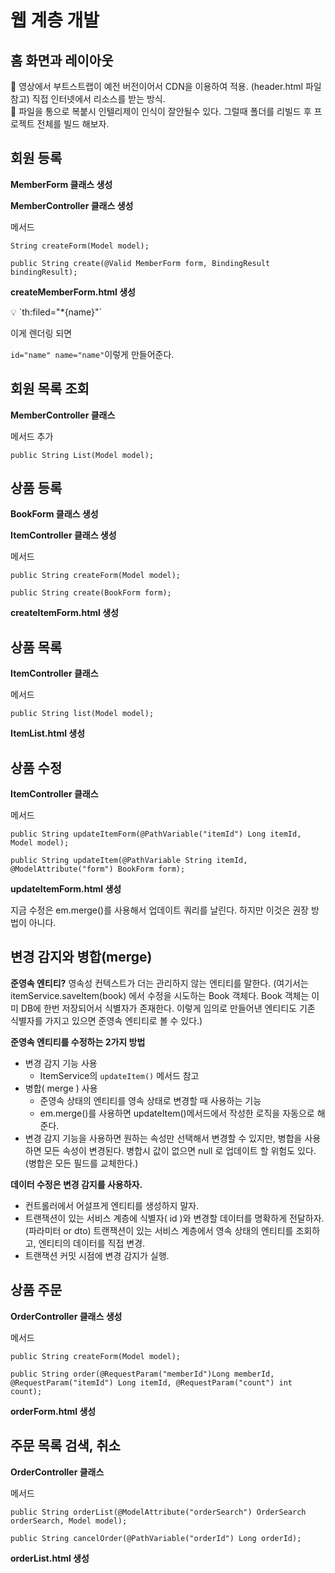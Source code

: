 # 웹 계층 개발

## 홈 화면과 레이아웃

<aside>
📎 영상에서 부트스트랩이 예전 버전이어서 CDN을 이용하여 적용. (header.html 파일 참고)
직접 인터넷에서 리소스를 받는 방식.

</aside>

<aside>
📎 파일을 통으로 복붙시 인텔리제이 인식이 잘안될수 있다. 그럴때 폴더를 리빌드 후 프로젝트 전체를 빌드 해보자.

</aside>

## 회원 등록

**MemberForm 클래스 생성**

**MemberController 클래스 생성**

메서드

`String createForm(Model model);`

`public String create(@Valid MemberForm form, BindingResult bindingResult);`

**createMemberForm.html 생성**

<aside>
💡 `th:filed="*{name}"`

이게 렌더링 되면

`id="name" name="name"`이렇게 만들어준다.

</aside>

## 회원 목록 조회

**MemberController 클래스**

메서드 추가

`public String List(Model model);`

## 상품 등록

**BookForm 클래스 생성**

**ItemController 클래스 생성**

메서드

`public String createForm(Model model);`

`public String create(BookForm form);`

**createItemForm.html 생성**

## 상품 목록

**ItemController 클래스**

메서드

`public String list(Model model);`

**ItemList.html 생성**

## 상품 수정

**ItemController 클래스**

메서드

`public String updateItemForm(@PathVariable("itemId") Long itemId, Model model);`

`public String updateItem(@PathVariable String itemId, @ModelAttribute("form") BookForm form);`

**updateItemForm.html 생성**

지금 수정은 em.merge()를 사용해서 업데이트 쿼리를 날린다. 하지만 이것은 권장 방법이 아니다.

## 변경 감지와 병합(merge)

**준영속 엔티티?**
영속성 컨텍스트가 더는 관리하지 않는 엔티티를 말한다.
(여기서는 itemService.saveItem(book) 에서 수정을 시도하는 Book 객체다. Book 객체는 이미 DB에 한번 저장되어서 식별자가 존재한다. 이렇게 임의로 만들어낸 엔티티도 기존 식별자를 가지고 있으면 준영속 엔티티로 볼 수 있다.)

**준영속 엔티티를 수정하는 2가지 방법**

- 변경 감지 기능 사용
    - ItemService의 `updateItem()` 메서드 참고
- 병합( merge ) 사용
    - 준영속 상태의 엔티티를 영속 상태로 변경할 때 사용하는 기능
    - em.merge()를 사용하면 updateItem()메서드에서 작성한 로직을 자동으로 해준다.
- 변경 감지 기능을 사용하면 원하는 속성만 선택해서 변경할 수 있지만, 병합을 사용하면 모든 속성이 변경된다. 병합시 값이 없으면 null 로 업데이트 할 위험도 있다. (병합은 모든 필드를 교체한다.)

**데이터 수정은 변경 감지를 사용하자.**

- 컨트롤러에서 어설프게 엔티티를 생성하지 말자.
- 트랜잭션이 있는 서비스 계층에 식별자( id )와 변경할 데이터를 명확하게 전달하자.(파라미터 or dto) 트랜잭션이 있는 서비스 계층에서 영속 상태의 엔티티를 조회하고, 엔티티의 데이터를 직접 변경.
- 트랜잭션 커밋 시점에 변경 감지가 실행.

## 상품 주문

**OrderController 클래스 생성**

메서드

`public String createForm(Model model);`

`public String order(@RequestParam("memberId")Long memberId, @RequestParam("itemId") Long itemId, @RequestParam("count") int count);`

**orderForm.html 생성**

## 주문 목록 검색, 취소

**OrderController 클래스** 

메서드

`public String orderList(@ModelAttribute("orderSearch") OrderSearch orderSearch, Model model);`

`public String cancelOrder(@PathVariable("orderId") Long orderId);`

**orderList.html 생성**
